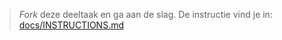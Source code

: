 > _Fork_ deze deeltaak en ga aan de slag. De instructie vind je in: [docs/INSTRUCTIONS.md](docs/INSTRUCTIONS.md)


